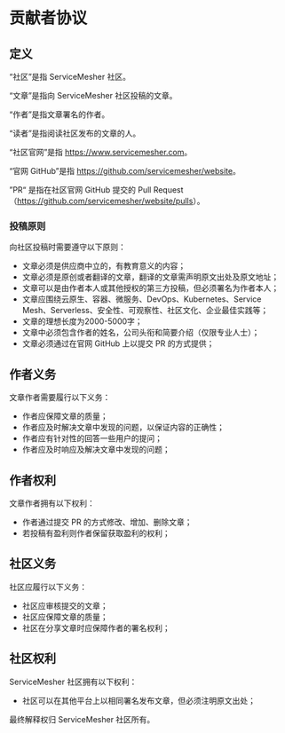 # 贡献者协议

## 定义

“社区”是指 ServiceMesher 社区。

“文章”是指向 ServiceMesher 社区投稿的文章。

“作者”是指文章署名的作者。

“读者”是指阅读社区发布的文章的人。

“社区官网”是指 <https://www.servicemesher.com>。

“官网 GitHub”是指 <https://github.com/servicemesher/website>。

”PR“ 是指在社区官网 GitHub 提交的 Pull Request（<https://github.com/servicemesher/website/pulls>）。

### 投稿原则

向社区投稿时需要遵守以下原则：

- 文章必须是供应商中立的，有教育意义的内容；
- 文章必须是原创或者翻译的文章，翻译的文章需声明原文出处及原文地址；
- 文章可以是由作者本人或其他授权的第三方投稿，但必须署名为作者本人；
- 文章应围绕云原生、容器、微服务、DevOps、Kubernetes、Service Mesh、Serverless、安全性、可观察性、社区文化、企业最佳实践等；
- 文章的理想长度为2000-5000字；
- 文章中必须包含作者的姓名，公司头衔和简要介绍（仅限专业人士）；
- 文章必须通过在官网 GitHub 上以提交 PR 的方式提供；

## 作者义务

文章作者需要履行以下义务：

- 作者应保障文章的质量；
- 作者应及时解决文章中发现的问题，以保证内容的正确性；
- 作者应有针对性的回答一些用户的提问；
- 作者应及时响应及解决文章中发现的问题；

## 作者权利

文章作者拥有以下权利：

- 作者通过提交 PR 的方式修改、增加、删除文章；
- 若投稿有盈利则作者保留获取盈利的权利；

## 社区义务

社区应履行以下义务：

- 社区应审核提交的文章；
- 社区应保障文章的质量；
- 社区在分享文章时应保障作者的署名权利；

## 社区权利

ServiceMesher 社区拥有以下权利：

- 社区可以在其他平台上以相同署名发布文章，但必须注明原文出处；

最终解释权归 ServiceMesher 社区所有。